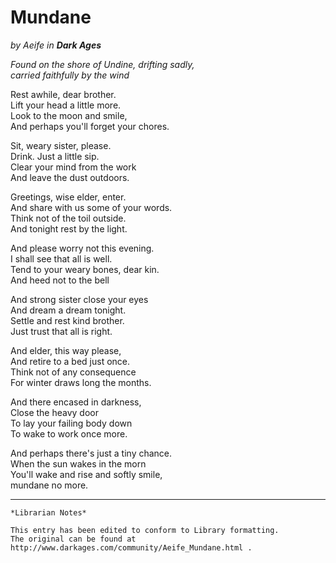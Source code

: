 # Mundane

_by Aeife in **Dark Ages**_

_Found on the shore of Undine, drifting sadly,  
carried faithfully by the wind_  

Rest awhile, dear brother.  
Lift your head a little more.  
Look to the moon and smile,  
And perhaps you'll forget your chores.  

Sit, weary sister, please.  
Drink. Just a little sip.  
Clear your mind from the work  
And leave the dust outdoors.  

Greetings, wise elder, enter.  
And share with us some of your words.  
Think not of the toil outside.  
And tonight rest by the light.  

And please worry not this evening.  
I shall see that all is well.  
Tend to your weary bones, dear kin.  
And heed not to the bell  

And strong sister close your eyes  
And dream a dream tonight.  
Settle and rest kind brother.  
Just trust that all is right.  

And elder, this way please,  
And retire to a bed just once.  
Think not of any consequence  
For winter draws long the months.  

And there encased in darkness,  
Close the heavy door  
To lay your failing body down  
To wake to work once more.  

And perhaps there's just a tiny chance.  
When the sun wakes in the morn  
You'll wake and rise and softly smile,  
mundane no more.  

***

```
*Librarian Notes*

This entry has been edited to conform to Library formatting.
The original can be found at http://www.darkages.com/community/Aeife_Mundane.html .
```
